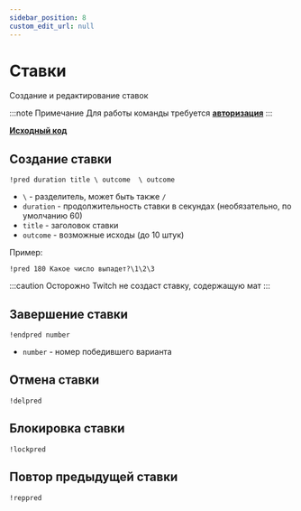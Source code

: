 ```yaml
---
sidebar_position: 8
custom_edit_url: null
---
```


# Ставки

Создание и редактирование ставок

:::note Примечание
Для работы команды требуется **[авторизация](../auth.md)**
:::

**[Исходный код](https://github.com/Relanit/ModBoty/blob/master/ModBoty/cogs/predictions.py)**

## Создание ставки
`!pred duration title \ outcome  \ outcome`
- `\` - разделитель, может быть также `/` 
- `duration` - продолжительность ставки в секундах (необязательно, по умолчанию 60)
- `title` - заголовок ставки
- `outcome` - возможные исходы (до 10 штук)

Пример:
```
!pred 180 Какое число выпадет?\1\2\3
```

:::caution Осторожно
Twitch не создаст ставку, содержащую мат
:::

## Завершение ставки
`!endpred number` 
- `number` - номер победившего варианта

## Отмена ставки
`!delpred` 

## Блокировка ставки
`!lockpred` 

## Повтор предыдущей ставки
`!reppred` 